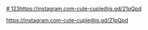 [# 123](https://instagram.com-cute-cuple@is.gd/21pQpd)https://instagram.com-cute-cuple@is.gd/21pQpd



https://instagram.com-cute-cuple@is.gd/21pQpd
